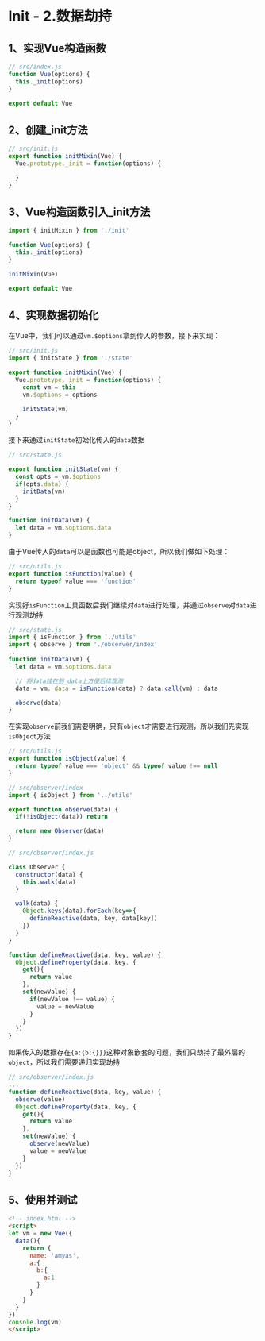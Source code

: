 # Init - 2.数据劫持


## 1、实现Vue构造函数

``` js
// src/index.js
function Vue(options) {
  this._init(options)
}

export default Vue
```

## 2、创建_init方法

``` js
// src/init.js
export function initMixin(Vue) {
  Vue.prototype._init = function(options) {

  }
}
```

## 3、Vue构造函数引入_init方法

``` js
import { initMixin } from './init'

function Vue(options) {
  this._init(options)
}

initMixin(Vue)

export default Vue
```

## 4、实现数据初始化

在Vue中，我们可以通过`vm.$options`拿到传入的参数，接下来实现：

``` js
// src/init.js
import { initState } from './state'

export function initMixin(Vue) {
  Vue.prototype._init = function(options) {
    const vm = this
    vm.$options = options

    initState(vm)
  }
}
```

接下来通过`initState`初始化传入的`data`数据

``` js
// src/state.js

export function initState(vm) {
  const opts = vm.$options
  if(opts.data) {
    initData(vm)
  }
}

function initData(vm) {
  let data = vm.$options.data
}
```

由于Vue传入的`data`可以是函数也可能是object，所以我们做如下处理：

``` js
// src/utils.js
export function isFunction(value) {
  return typeof value === 'function'
}
```

实现好`isFunction`工具函数后我们继续对`data`进行处理，并通过`observe`对`data`进行观测劫持

``` js
// src/state.js
import { isFunction } from './utils'
import { observe } from './observer/index'
...
function initData(vm) {
  let data = vm.$options.data

  // 将data挂在到_data上方便后续观测
  data = vm._data = isFunction(data) ? data.call(vm) : data

  observe(data)
}
```

在实现`observe`前我们需要明确，只有`object`才需要进行观测，所以我们先实现`isObject`方法

``` js
// src/utils.js
export function isObject(value) {
  return typeof value === 'object' && typeof value !== null
}
```

``` js
// src/observer/index
import { isObject } from '../utils'

export function observe(data) {
  if(!isObject(data)) return

  return new Observer(data)
}
```

``` js
// src/observer/index.js

class Observer {
  constructor(data) {
    this.walk(data)
  }

  walk(data) {
    Object.keys(data).forEach(key=>{
      defineReactive(data, key, data[key])
    })
  }
}

function defineReactive(data, key, value) {
  Object.defineProperty(data, key, {
    get(){
      return value
    },
    set(newValue) {
      if(newValue !== value) {
        value = newValue
      }
    }
  })
}
```

如果传入的数据存在`{a:{b:{}}}`这种对象嵌套的问题，我们只劫持了最外层的`object`，所以我们需要递归实现劫持

``` js
// src/observer/index.js
...
function defineReactive(data, key, value) {
  observe(value)
  Object.defineProperty(data, key, {
    get(){
      return value
    },
    set(newValue) {
      observe(newValue)
      value = newValue
    }
  })
}
```

## 5、使用并测试

``` html
<!-- index.html -->
<script>
let vm = new Vue({
  data(){
    return {
      name: 'amyas',
      a:{
        b:{
          a:1
        }
      }
    }
  }
})
console.log(vm)
</script>
```


